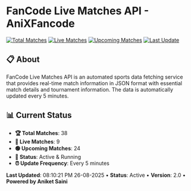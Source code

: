 # FanCode Live Matches API - AniXFancode

[![Total Matches](https://img.shields.io/badge/Total%20Matches-38-blue)](https://github.com/AniketSainiOp/AniXFancode)
[![Live Matches](https://img.shields.io/badge/Live%20Matches-9-red)](https://github.com/AniketSainiOp/AniXFancode)
[![Upcoming Matches](https://img.shields.io/badge/Upcoming%20Matches-24-green)](https://github.com/AniketSainiOp/AniXFancode)
[![Last Update](https://img.shields.io/badge/Last%20Update-08%3A10%3A21%20PM%2026-08-2025-orange)](https://github.com/AniketSainiOp/AniXFancode)

## 📋 About

FanCode Live Matches API is an automated sports data fetching service that provides real-time match information in JSON format with essential match details and tournament information. The data is automatically updated every 5 minutes.

## 📊 Current Status

- **🏆 Total Matches**: 38
- **🔴 Live Matches**: 9
- **🟢 Upcoming Matches**: 24
- **📡 Status**: Active & Running
- **⏰ Update Frequency**: Every 5 minutes

**Last Updated**: 08:10:21 PM 26-08-2025 • **Status**: Active • **Version**: 2.0 • **Powered by Aniket Saini**
